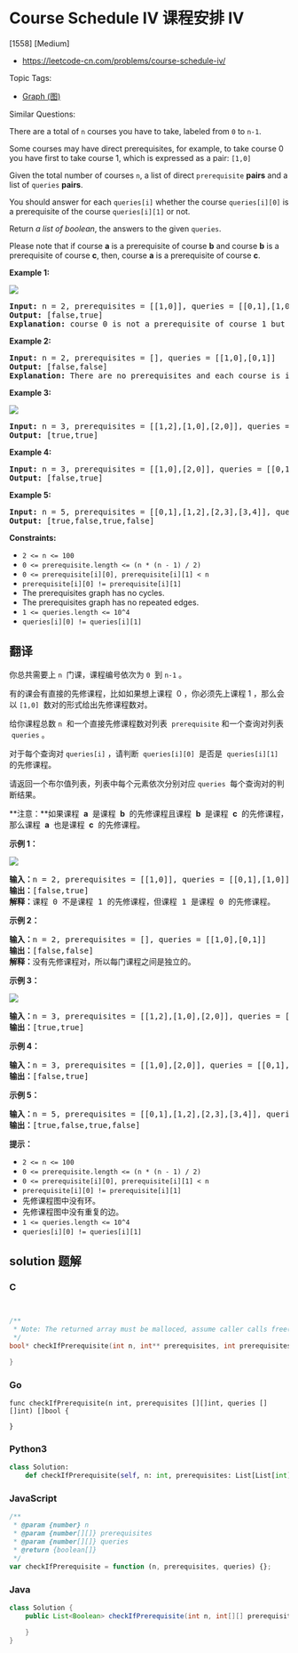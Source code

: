 # Course Schedule IV 课程安排 IV

[1558] [Medium]

- https://leetcode-cn.com/problems/course-schedule-iv/

Topic Tags:

- [Graph (图)](https://leetcode-cn.com/tag/graph/)

Similar Questions:

There are a total of `n` courses you have to take, labeled from `0` to `n-1`.

Some courses may have direct prerequisites, for example, to take course 0 you have first to take course 1, which is expressed as a pair: `[1,0]`

Given the total number of courses `n`, a list of direct `prerequisite` **pairs** and a list of `queries` **pairs**.

You should answer for each `queries[i]` whether the course `queries[i][0]` is a prerequisite of the course `queries[i][1]` or not.

Return _a list of boolean_, the answers to the given `queries`.

Please note that if course **a** is a prerequisite of course **b** and course **b** is a prerequisite of course **c**, then, course **a** is a prerequisite of course **c**.

**Example 1:**

![](https://assets.leetcode.com/uploads/2020/04/17/graph.png)

<pre><strong>Input:</strong> n = 2, prerequisites = [[1,0]], queries = [[0,1],[1,0]]
<strong>Output:</strong> [false,true]
<strong>Explanation:</strong> course 0 is not a prerequisite of course 1 but the opposite is true.
</pre>

**Example 2:**

<pre><strong>Input:</strong> n = 2, prerequisites = [], queries = [[1,0],[0,1]]
<strong>Output:</strong> [false,false]
<strong>Explanation:</strong> There are no prerequisites and each course is independent.
</pre>

**Example 3:**

![](https://assets.leetcode.com/uploads/2020/04/17/graph-1.png)

<pre><strong>Input:</strong> n = 3, prerequisites = [[1,2],[1,0],[2,0]], queries = [[1,0],[1,2]]
<strong>Output:</strong> [true,true]
</pre>

**Example 4:**

<pre><strong>Input:</strong> n = 3, prerequisites = [[1,0],[2,0]], queries = [[0,1],[2,0]]
<strong>Output:</strong> [false,true]
</pre>

**Example 5:**

<pre><strong>Input:</strong> n = 5, prerequisites = [[0,1],[1,2],[2,3],[3,4]], queries = [[0,4],[4,0],[1,3],[3,0]]
<strong>Output:</strong> [true,false,true,false]
</pre>

**Constraints:**

- `2 <= n <= 100`
- `0 <= prerequisite.length <= (n * (n - 1) / 2)`
- `0 <= prerequisite[i][0], prerequisite[i][1] < n`
- `prerequisite[i][0] != prerequisite[i][1]`
- The prerequisites graph has no cycles.
- The prerequisites graph has no repeated edges.
- `1 <= queries.length <= 10^4`
- `queries[i][0] != queries[i][1]`

## 翻译

你总共需要上 `n`  门课，课程编号依次为 `0`  到 `n-1` 。

有的课会有直接的先修课程，比如如果想上课程  0 ，你必须先上课程 1 ，那么会以 `[1,0]`  数对的形式给出先修课程数对。

给你课程总数 `n`  和一个直接先修课程数对列表  `prerequisite` 和一个查询对列表  `queries` 。

对于每个查询对 `queries[i]` ，请判断  `queries[i][0]`  是否是  `queries[i][1]`  的先修课程。

请返回一个布尔值列表，列表中每个元素依次分别对应 `queries`  每个查询对的判断结果。

**注意：**如果课程  **a**  是课程  **b**  的先修课程且课程  **b**  是课程  **c**  的先修课程，那么课程  **a**  也是课程  **c**  的先修课程。

**示例 1：**

![](https://assets.leetcode-cn.com/aliyun-lc-upload/uploads/2020/05/30/graph.png)

<pre><strong>输入：</strong>n = 2, prerequisites = [[1,0]], queries = [[0,1],[1,0]]
<strong>输出：</strong>[false,true]
<strong>解释：</strong>课程 0 不是课程 1 的先修课程，但课程 1 是课程 0 的先修课程。
</pre>

**示例 2：**

<pre><strong>输入：</strong>n = 2, prerequisites = [], queries = [[1,0],[0,1]]
<strong>输出：</strong>[false,false]
<strong>解释：</strong>没有先修课程对，所以每门课程之间是独立的。
</pre>

**示例 3：**

![](https://assets.leetcode-cn.com/aliyun-lc-upload/uploads/2020/05/30/graph-1.png)

<pre><strong>输入：</strong>n = 3, prerequisites = [[1,2],[1,0],[2,0]], queries = [[1,0],[1,2]]
<strong>输出：</strong>[true,true]
</pre>

**示例 4：**

<pre><strong>输入：</strong>n = 3, prerequisites = [[1,0],[2,0]], queries = [[0,1],[2,0]]
<strong>输出：</strong>[false,true]
</pre>

**示例 5：**

<pre><strong>输入：</strong>n = 5, prerequisites = [[0,1],[1,2],[2,3],[3,4]], queries = [[0,4],[4,0],[1,3],[3,0]]
<strong>输出：</strong>[true,false,true,false]
</pre>

**提示：**

- `2 <= n <= 100`
- `0 <= prerequisite.length <= (n * (n - 1) / 2)`
- `0 <= prerequisite[i][0], prerequisite[i][1] < n`
- `prerequisite[i][0] != prerequisite[i][1]`
- 先修课程图中没有环。
- 先修课程图中没有重复的边。
- `1 <= queries.length <= 10^4`
- `queries[i][0] != queries[i][1]`

## solution 题解

### C

```c


/**
 * Note: The returned array must be malloced, assume caller calls free().
 */
bool* checkIfPrerequisite(int n, int** prerequisites, int prerequisitesSize, int* prerequisitesColSize, int** queries, int queriesSize, int* queriesColSize, int* returnSize){

}
```

### Go

```golang
func checkIfPrerequisite(n int, prerequisites [][]int, queries [][]int) []bool {

}
```

### Python3

```python
class Solution:
    def checkIfPrerequisite(self, n: int, prerequisites: List[List[int]], queries: List[List[int]]) -> List[bool]:
```

### JavaScript

```javascript
/**
 * @param {number} n
 * @param {number[][]} prerequisites
 * @param {number[][]} queries
 * @return {boolean[]}
 */
var checkIfPrerequisite = function (n, prerequisites, queries) {};
```

### Java

```java
class Solution {
    public List<Boolean> checkIfPrerequisite(int n, int[][] prerequisites, int[][] queries) {

    }
}
```
